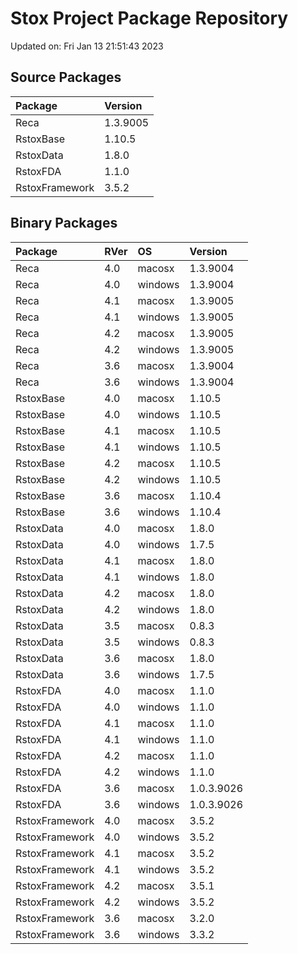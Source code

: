 # Stox Project Package Repository


Updated on: Fri Jan 13 21:51:43 2023
## Source Packages

|Package        |Version  |
|:--------------|:--------|
|Reca           |1.3.9005 |
|RstoxBase      |1.10.5   |
|RstoxData      |1.8.0    |
|RstoxFDA       |1.1.0    |
|RstoxFramework |3.5.2    |

## Binary Packages

|Package        |RVer |OS      |Version    |
|:--------------|:----|:-------|:----------|
|Reca           |4.0  |macosx  |1.3.9004   |
|Reca           |4.0  |windows |1.3.9004   |
|Reca           |4.1  |macosx  |1.3.9005   |
|Reca           |4.1  |windows |1.3.9005   |
|Reca           |4.2  |macosx  |1.3.9005   |
|Reca           |4.2  |windows |1.3.9005   |
|Reca           |3.6  |macosx  |1.3.9004   |
|Reca           |3.6  |windows |1.3.9004   |
|RstoxBase      |4.0  |macosx  |1.10.5     |
|RstoxBase      |4.0  |windows |1.10.5     |
|RstoxBase      |4.1  |macosx  |1.10.5     |
|RstoxBase      |4.1  |windows |1.10.5     |
|RstoxBase      |4.2  |macosx  |1.10.5     |
|RstoxBase      |4.2  |windows |1.10.5     |
|RstoxBase      |3.6  |macosx  |1.10.4     |
|RstoxBase      |3.6  |windows |1.10.4     |
|RstoxData      |4.0  |macosx  |1.8.0      |
|RstoxData      |4.0  |windows |1.7.5      |
|RstoxData      |4.1  |macosx  |1.8.0      |
|RstoxData      |4.1  |windows |1.8.0      |
|RstoxData      |4.2  |macosx  |1.8.0      |
|RstoxData      |4.2  |windows |1.8.0      |
|RstoxData      |3.5  |macosx  |0.8.3      |
|RstoxData      |3.5  |windows |0.8.3      |
|RstoxData      |3.6  |macosx  |1.8.0      |
|RstoxData      |3.6  |windows |1.7.5      |
|RstoxFDA       |4.0  |macosx  |1.1.0      |
|RstoxFDA       |4.0  |windows |1.1.0      |
|RstoxFDA       |4.1  |macosx  |1.1.0      |
|RstoxFDA       |4.1  |windows |1.1.0      |
|RstoxFDA       |4.2  |macosx  |1.1.0      |
|RstoxFDA       |4.2  |windows |1.1.0      |
|RstoxFDA       |3.6  |macosx  |1.0.3.9026 |
|RstoxFDA       |3.6  |windows |1.0.3.9026 |
|RstoxFramework |4.0  |macosx  |3.5.2      |
|RstoxFramework |4.0  |windows |3.5.2      |
|RstoxFramework |4.1  |macosx  |3.5.2      |
|RstoxFramework |4.1  |windows |3.5.2      |
|RstoxFramework |4.2  |macosx  |3.5.1      |
|RstoxFramework |4.2  |windows |3.5.2      |
|RstoxFramework |3.6  |macosx  |3.2.0      |
|RstoxFramework |3.6  |windows |3.3.2      |
